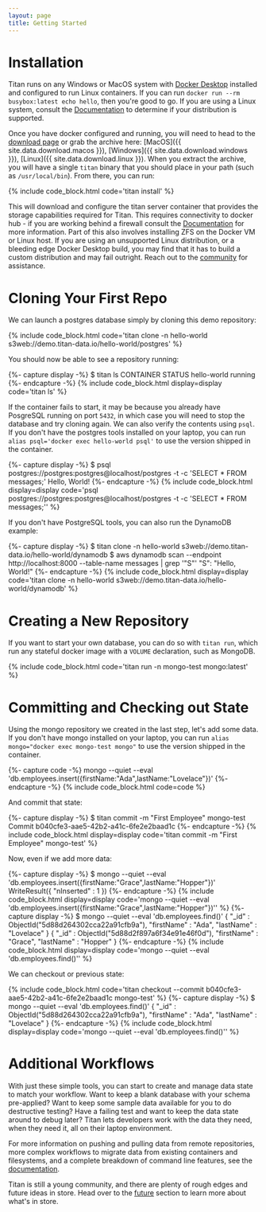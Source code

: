 ```yaml
---
layout: page
title: Getting Started
---
```


# Installation

Titan runs on any Windows or MacOS system with [Docker
Desktop](https://www.docker.com/products/docker-desktop) installed and
configured to run Linux containers. If you can run `docker run --rm
busybox:latest echo hello`, then you're good to go. If you are using a Linux
system, consult the [Documentation](/docs) to determine if your distribution is
supported.

Once you have docker configured and running, you will need to head to the
[download page](/download) or grab the archive here:
[MacOS]({{ site.data.download.macos }}),
[Windows]({{ site.data.download.windows }}),
[Linux]({{ site.data.download.linux }}). When you extract the archive,
you will have a single `titan` binary that you should place in your path
(such as `/usr/local/bin`). From there, you can run:

{% include code_block.html code='titan install' %}

This will download and configure the titan server container that provides the
storage capabilities required for Titan. This requires connectivity to docker
hub - if you are working behind a firewall consult the [Documentation](/docs)
for more information. Part of this also involves installing ZFS on the
Docker VM or Linux host. If you are using an unsupported Linux distribution,
or a bleeding edge Docker Desktop build, you may find that it has to build
a custom distribution and may fail outright. Reach out to the
[community](/community) for assistance.

# Cloning Your First Repo
We can launch a postgres database simply by cloning this demo repository:

{% include code_block.html code='titan clone -n hello-world s3web://demo.titan-data.io/hello-world/postgres' %}

You should now be able to see a repository running:

{%- capture display -%}
$ titan ls
CONTAINER             STATUS
hello-world           running
{%- endcapture -%}
{% include code_block.html display=display code='titan ls' %}

If the container fails to start, it may be because you already have PosgreSQL
running on port `5432`, in which case you will need to stop the database  and
try cloning again. We can also verify the contents using `psql`. If you don't
have the postgres tools installed on your laptop, you can run `alias
psql='docker exec hello-world psql'` to use the version shipped in the
container.

{%- capture display -%}
$ psql postgres://postgres:postgres@localhost/postgres -t -c 'SELECT * FROM messages;'
 Hello, World!
{%- endcapture -%}
{% include code_block.html display=display code='psql postgres://postgres:postgres@localhost/postgres -t -c \'SELECT * FROM messages;\'' %}

If you don't have PostgreSQL tools, you can also run the DynamoDB example:

{%- capture display -%}
$ titan clone -n hello-world s3web://demo.titan-data.io/hello-world/dynamodb
$ aws dynamodb scan --endpoint http://localhost:8000 --table-name messages | grep '"S"'
                "S": "Hello, World!"
{%- endcapture -%}
{% include code_block.html display=display code='titan clone -n hello-world s3web://demo.titan-data.io/hello-world/dynamodb' %}

# Creating a New Repository

If you want to start your own database, you can do so with `titan run`, which
run any stateful docker image with a `VOLUME` declaration, such as MongoDB.

{% include code_block.html code='titan run -n mongo-test mongo:latest' %}

# Committing and Checking out State

Using the mongo repository we created in the last step, let's add some data.
If you don't have mongo installed on your laptop, you can run
`alias mongo="docker exec mongo-test mongo"` to use the version shipped in
the container.

{%- capture code -%}
mongo --quiet --eval 'db.employees.insert({firstName:"Ada",lastName:"Lovelace"})'
{%- endcapture -%}
{% include code_block.html code=code %}

And commit that state:

{%- capture display -%}
$ titan commit -m "First Employee" mongo-test
Commit b040cfe3-aae5-42b2-a41c-6fe2e2baad1c
{%- endcapture -%}
{% include code_block.html display=display code='titan commit -m "First Employee" mongo-test' %}

Now, even if we add more data:

{%- capture display -%}
$ mongo --quiet --eval 'db.employees.insert({firstName:"Grace",lastName:"Hopper"})'
WriteResult({ "nInserted" : 1 })
{%- endcapture -%}
{% include code_block.html display=display code='mongo --quiet --eval \'db.employees.insert({firstName:"Grace",lastName:"Hopper"})\'' %}
{%- capture display -%}
$ mongo --quiet --eval 'db.employees.find()'
{ "_id" : ObjectId("5d88d264302cca22a91cfb9a"), "firstName" : "Ada", "lastName" : "Lovelace" }
{ "_id" : ObjectId("5d88d2f897a6f34e91e46f0d"), "firstName" : "Grace", "lastName" : "Hopper" }
{%- endcapture -%}
{% include code_block.html display=display code='mongo --quiet --eval \'db.employees.find()\'' %}

We can checkout or previous state:

{% include code_block.html code='titan checkout --commit b040cfe3-aae5-42b2-a41c-6fe2e2baad1c mongo-test' %}
{%- capture display -%}
$ mongo --quiet --eval 'db.employees.find()'
{ "_id" : ObjectId("5d88d264302cca22a91cfb9a"), "firstName" : "Ada", "lastName" : "Lovelace" }
{%- endcapture -%}
{% include code_block.html display=display code='mongo --quiet --eval \'db.employees.find()\'' %}

# Additional Workflows

With just these simple tools, you can start to create and manage data state to
match your workflow. Want to keep a blank database with your schema pre-applied?
Want to keep some sample data available for you to do destructive testing?
Have a failing test and want to keep the data state around to debug later? Titan
lets developers work with the data they need, when they need it, all on their
laptop environment.

For more information on pushing and pulling data from remote repositories,
more complex workflows to migrate data from existing containers and filesystems,
and a complete breakdown of command line features, see the
[documentation](/docs).

Titan is still a young community, and there are plenty of rough edges and future
ideas in store. Head over to the [future](/future) section to learn more about
what's in store.
